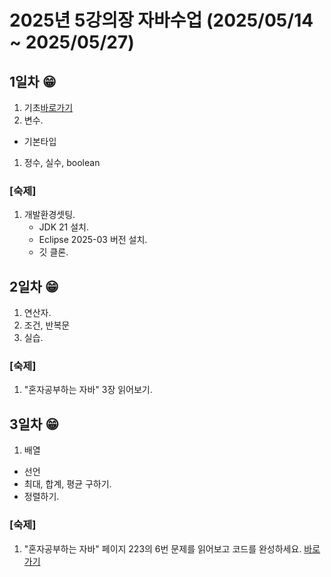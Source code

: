 # 2025년 5강의장 자바수업 (2025/05/14 ~ 2025/05/27)

## 1일차 😁
1. 기초[바로가기](https://github.com/changholee2010/HelloWorld/blob/master/HelloWorld/src/com/yedam/condition/IfExe.java)
2. 변수.
  - 기본타입
  1) 정수, 실수, boolean
  
### [숙제]
1. 개발환경셋팅.
   - JDK 21 설치.
   - Eclipse 2025-03 버전 설치.
   - 깃 클론.


## 2일차 😁
1. 연산자.
2. 조건, 반복문
3. 실습.

### [숙제]
1. "혼자공부하는 자바" 3장 읽어보기.

## 3일차 😁
1. 배열
 - 선언
 - 최대, 합계, 평균 구하기.
 - 정렬하기.

### [숙제]
1. "혼자공부하는 자바" 페이지 223의 6번 문제를 읽어보고 코드를 완성하세요.
[바로가기](https://github.com/changholee2010/HelloWorld/blob/master/HelloWorld/src/com/yedam/ref/TodoExe.java)
